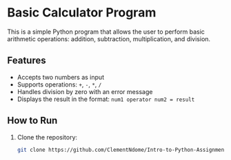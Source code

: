 # Basic Calculator Program

This is a simple Python program that allows the user to perform basic arithmetic operations: addition, subtraction, multiplication, and division.

## Features
- Accepts two numbers as input
- Supports operations: `+`, `-`, `*`, `/`
- Handles division by zero with an error message
- Displays the result in the format: `num1 operator num2 = result`

## How to Run
1. Clone the repository:
   ```bash
   git clone https://github.com/ClementNdome/Intro-to-Python-Assignment.git
